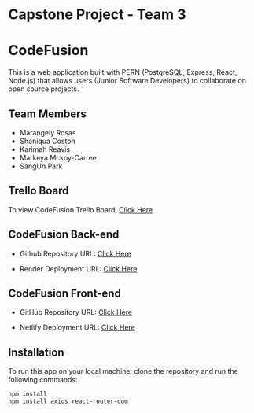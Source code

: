 # Capstone Project - Team 3

# CodeFusion

This is a web application built with PERN (PostgreSQL, Express, React, Node.js) that allows users (Junior Software Developers) to collaborate on open source projects.

## Team Members

- Marangely Rosas
- Shaniqua Coston
- Karimah Reavis
- Markeya Mckoy-Carree 
- SangUn Park

## Trello Board 

To view CodeFusion Trello Board, [Click Here](https://trello.com/b/QIzIZ41p/93team-3-codefusion)

## CodeFusion Back-end 

- Github Repository URL: [Click Here](https://github.com/9-3-capstone-team-3/backend)

- Render Deployment URL: [Click Here]()

## CodeFusion Front-end

- GitHub Repository URL: [Click Here](https://github.com/9-3-capstone-team-3/frontend)

- Netlify Deployment URL: [Click Here]()

## Installation

To run this app on your local machine, clone the repository and run the following commands:

```bash
npm install
npm install axios react-router-dom
```
